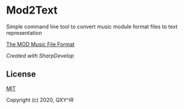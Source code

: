 # Mod2Text

Simple command line tool to convert music module format files to text representation

[The MOD Music File Format](https://www.fileformat.info/format/mod/corion.htm)

*Created with SharpDevelop*

## License

[MIT](http://opensource.org/licenses/MIT)

Copyright (c) 2020, QXY^iR